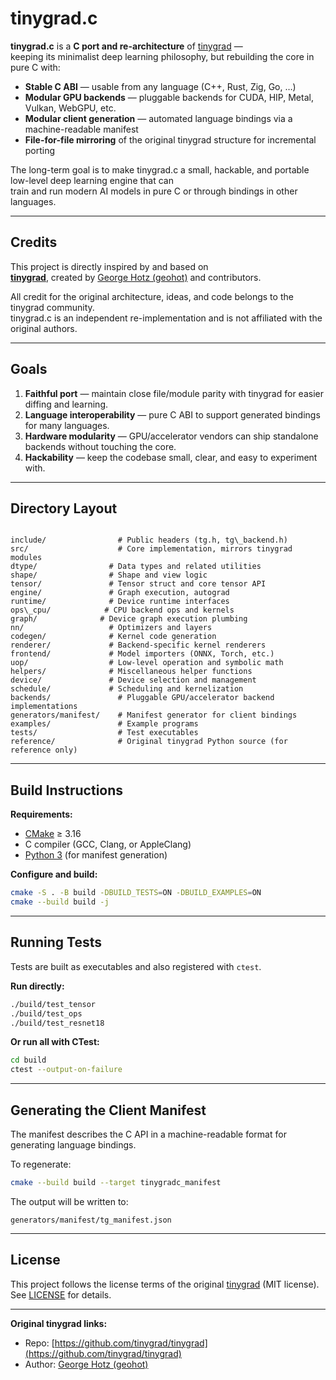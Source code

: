 # tinygrad.c

**tinygrad.c** is a **C port and re-architecture** of [tinygrad](https://github.com/tinygrad/tinygrad) —  
keeping its minimalist deep learning philosophy, but rebuilding the core in pure C with:

- **Stable C ABI** — usable from any language (C++, Rust, Zig, Go, …)
- **Modular GPU backends** — pluggable backends for CUDA, HIP, Metal, Vulkan, WebGPU, etc.
- **Modular client generation** — automated language bindings via a machine-readable manifest
- **File-for-file mirroring** of the original tinygrad structure for incremental porting

The long-term goal is to make tinygrad.c a small, hackable, and portable low-level deep learning engine that can  
train and run modern AI models in pure C or through bindings in other languages.

---

## Credits

This project is directly inspired by and based on  
**[tinygrad](https://github.com/tinygrad/tinygrad)**, created by [George Hotz (geohot)](https://github.com/geohot) and contributors.

All credit for the original architecture, ideas, and code belongs to the tinygrad community.  
tinygrad.c is an independent re-implementation and is not affiliated with the original authors.

---

## Goals

1. **Faithful port** — maintain close file/module parity with tinygrad for easier diffing and learning.
2. **Language interoperability** — pure C ABI to support generated bindings for many languages.
3. **Hardware modularity** — GPU/accelerator vendors can ship standalone backends without touching the core.
4. **Hackability** — keep the codebase small, clear, and easy to experiment with.

---

## Directory Layout

```

include/                # Public headers (tg.h, tg\_backend.h)
src/                    # Core implementation, mirrors tinygrad modules
dtype/                # Data types and related utilities
shape/                # Shape and view logic
tensor/               # Tensor struct and core tensor API
engine/               # Graph execution, autograd
runtime/              # Device runtime interfaces
ops\_cpu/            # CPU backend ops and kernels
graph/              # Device graph execution plumbing
nn/                   # Optimizers and layers
codegen/              # Kernel code generation
renderer/             # Backend-specific kernel renderers
frontend/             # Model importers (ONNX, Torch, etc.)
uop/                  # Low-level operation and symbolic math
helpers/              # Miscellaneous helper functions
device/               # Device selection and management
schedule/             # Scheduling and kernelization
backends/               # Pluggable GPU/accelerator backend implementations
generators/manifest/    # Manifest generator for client bindings
examples/               # Example programs
tests/                  # Test executables
reference/              # Original tinygrad Python source (for reference only)

````

---

## Build Instructions

**Requirements:**
- [CMake](https://cmake.org/) ≥ 3.16
- C compiler (GCC, Clang, or AppleClang)
- [Python 3](https://www.python.org/) (for manifest generation)

**Configure and build:**
```bash
cmake -S . -B build -DBUILD_TESTS=ON -DBUILD_EXAMPLES=ON
cmake --build build -j
````

---

## Running Tests

Tests are built as executables and also registered with `ctest`.

**Run directly:**

```bash
./build/test_tensor
./build/test_ops
./build/test_resnet18
```

**Or run all with CTest:**

```bash
cd build
ctest --output-on-failure
```

---

## Generating the Client Manifest

The manifest describes the C API in a machine-readable format for generating language bindings.

To regenerate:

```bash
cmake --build build --target tinygradc_manifest
```

The output will be written to:

```
generators/manifest/tg_manifest.json
```

---

## License

This project follows the license terms of the original [tinygrad](https://github.com/tinygrad/tinygrad) (MIT license).
See [LICENSE](LICENSE) for details.

---

**Original tinygrad links:**

* Repo: [https://github.com/tinygrad/tinygrad](https://github.com/tinygrad/tinygrad)
* Author: [George Hotz (geohot)](https://github.com/geohot)
